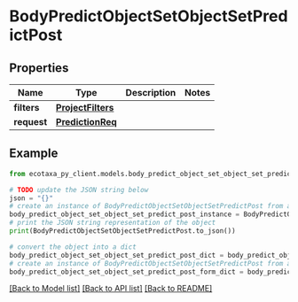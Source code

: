 # BodyPredictObjectSetObjectSetPredictPost


## Properties

Name | Type | Description | Notes
------------ | ------------- | ------------- | -------------
**filters** | [**ProjectFilters**](ProjectFilters.md) |  | 
**request** | [**PredictionReq**](PredictionReq.md) |  | 

## Example

```python
from ecotaxa_py_client.models.body_predict_object_set_object_set_predict_post import BodyPredictObjectSetObjectSetPredictPost

# TODO update the JSON string below
json = "{}"
# create an instance of BodyPredictObjectSetObjectSetPredictPost from a JSON string
body_predict_object_set_object_set_predict_post_instance = BodyPredictObjectSetObjectSetPredictPost.from_json(json)
# print the JSON string representation of the object
print(BodyPredictObjectSetObjectSetPredictPost.to_json())

# convert the object into a dict
body_predict_object_set_object_set_predict_post_dict = body_predict_object_set_object_set_predict_post_instance.to_dict()
# create an instance of BodyPredictObjectSetObjectSetPredictPost from a dict
body_predict_object_set_object_set_predict_post_form_dict = body_predict_object_set_object_set_predict_post.from_dict(body_predict_object_set_object_set_predict_post_dict)
```
[[Back to Model list]](../README.md#documentation-for-models) [[Back to API list]](../README.md#documentation-for-api-endpoints) [[Back to README]](../README.md)


